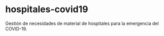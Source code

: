 # hospitales-covid19
Gestión de necesidades de material de hospitales para la emergencia del COVID-19.
